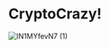 # CryptoCrazy!

![IN1MYfevN7 (1)](https://user-images.githubusercontent.com/93860490/155841784-024f4ca6-4197-4d84-b5ac-d818ef7a707a.jpeg)

